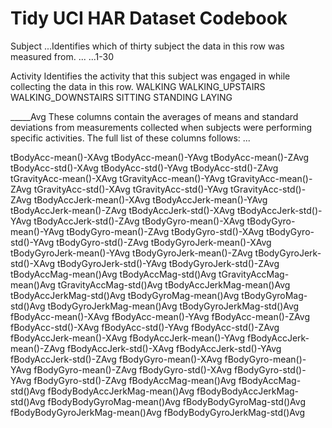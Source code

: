 # Tidy UCI HAR Dataset Codebook

Subject
...Identifies which of thirty subject the data in this row was measured from.
... ...1-30

Activity
    Identifies the activity that this subject was engaged in while collecting the data in this row.
        WALKING
        WALKING_UPSTAIRS
        WALKING_DOWNSTAIRS
        SITTING
        STANDING
        LAYING
        
_____Avg
    These columns contain the averages of means and standard deviations from measurements collected when subjects were performing specific activities.  The full list of these columns follows: ...

tBodyAcc-mean()-XAvg
tBodyAcc-mean()-YAvg
tBodyAcc-mean()-ZAvg
tBodyAcc-std()-XAvg
tBodyAcc-std()-YAvg
tBodyAcc-std()-ZAvg
tGravityAcc-mean()-XAvg
tGravityAcc-mean()-YAvg
tGravityAcc-mean()-ZAvg
tGravityAcc-std()-XAvg
tGravityAcc-std()-YAvg
tGravityAcc-std()-ZAvg
tBodyAccJerk-mean()-XAvg
tBodyAccJerk-mean()-YAvg
tBodyAccJerk-mean()-ZAvg
tBodyAccJerk-std()-XAvg
tBodyAccJerk-std()-YAvg
tBodyAccJerk-std()-ZAvg
tBodyGyro-mean()-XAvg
tBodyGyro-mean()-YAvg
tBodyGyro-mean()-ZAvg
tBodyGyro-std()-XAvg
tBodyGyro-std()-YAvg
tBodyGyro-std()-ZAvg
tBodyGyroJerk-mean()-XAvg
tBodyGyroJerk-mean()-YAvg
tBodyGyroJerk-mean()-ZAvg
tBodyGyroJerk-std()-XAvg
tBodyGyroJerk-std()-YAvg
tBodyGyroJerk-std()-ZAvg
tBodyAccMag-mean()Avg
tBodyAccMag-std()Avg
tGravityAccMag-mean()Avg
tGravityAccMag-std()Avg
tBodyAccJerkMag-mean()Avg
tBodyAccJerkMag-std()Avg
tBodyGyroMag-mean()Avg
tBodyGyroMag-std()Avg
tBodyGyroJerkMag-mean()Avg
tBodyGyroJerkMag-std()Avg
fBodyAcc-mean()-XAvg
fBodyAcc-mean()-YAvg
fBodyAcc-mean()-ZAvg
fBodyAcc-std()-XAvg
fBodyAcc-std()-YAvg
fBodyAcc-std()-ZAvg
fBodyAccJerk-mean()-XAvg
fBodyAccJerk-mean()-YAvg
fBodyAccJerk-mean()-ZAvg
fBodyAccJerk-std()-XAvg
fBodyAccJerk-std()-YAvg
fBodyAccJerk-std()-ZAvg
fBodyGyro-mean()-XAvg
fBodyGyro-mean()-YAvg
fBodyGyro-mean()-ZAvg
fBodyGyro-std()-XAvg
fBodyGyro-std()-YAvg
fBodyGyro-std()-ZAvg
fBodyAccMag-mean()Avg
fBodyAccMag-std()Avg
fBodyBodyAccJerkMag-mean()Avg
fBodyBodyAccJerkMag-std()Avg
fBodyBodyGyroMag-mean()Avg
fBodyBodyGyroMag-std()Avg
fBodyBodyGyroJerkMag-mean()Avg
fBodyBodyGyroJerkMag-std()Avg

